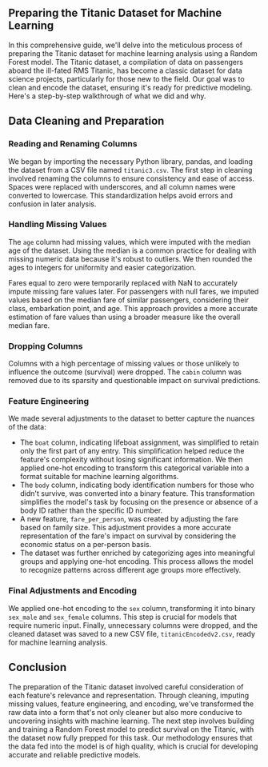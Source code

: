 ## Preparing the Titanic Dataset for Machine Learning

In this comprehensive guide, we'll delve into the meticulous process of preparing the Titanic dataset for machine learning analysis using a Random Forest model. The Titanic dataset, a compilation of data on passengers aboard the ill-fated RMS Titanic, has become a classic dataset for data science projects, particularly for those new to the field. Our goal was to clean and encode the dataset, ensuring it's ready for predictive modeling. Here's a step-by-step walkthrough of what we did and why.

## Data Cleaning and Preparation

### Reading and Renaming Columns

We began by importing the necessary Python library, pandas, and loading the dataset from a CSV file named `titanic3.csv`. The first step in cleaning involved renaming the columns to ensure consistency and ease of access. Spaces were replaced with underscores, and all column names were converted to lowercase. This standardization helps avoid errors and confusion in later analysis.

### Handling Missing Values

The `age` column had missing values, which were imputed with the median age of the dataset. Using the median is a common practice for dealing with missing numeric data because it's robust to outliers. We then rounded the ages to integers for uniformity and easier categorization.

Fares equal to zero were temporarily replaced with NaN to accurately impute missing fare values later. For passengers with null fares, we imputed values based on the median fare of similar passengers, considering their class, embarkation point, and age. This approach provides a more accurate estimation of fare values than using a broader measure like the overall median fare.

### Dropping Columns

Columns with a high percentage of missing values or those unlikely to influence the outcome (survival) were dropped. The `cabin` column was removed due to its sparsity and questionable impact on survival predictions.

### Feature Engineering

We made several adjustments to the dataset to better capture the nuances of the data:

- The `boat` column, indicating lifeboat assignment, was simplified to retain only the first part of any entry. This simplification helped reduce the feature's complexity without losing significant information. We then applied one-hot encoding to transform this categorical variable into a format suitable for machine learning algorithms.
- The `body` column, indicating body identification numbers for those who didn't survive, was converted into a binary feature. This transformation simplifies the model's task by focusing on the presence or absence of a body ID rather than the specific ID number.
- A new feature, `fare_per_person`, was created by adjusting the fare based on family size. This adjustment provides a more accurate representation of the fare's impact on survival by considering the economic status on a per-person basis.
- The dataset was further enriched by categorizing ages into meaningful groups and applying one-hot encoding. This process allows the model to recognize patterns across different age groups more effectively.

### Final Adjustments and Encoding

We applied one-hot encoding to the `sex` column, transforming it into binary `sex_male` and `sex_female` columns. This step is crucial for models that require numeric input. Finally, unnecessary columns were dropped, and the cleaned dataset was saved to a new CSV file, `titanicEncodedv2.csv`, ready for machine learning analysis.

## Conclusion

The preparation of the Titanic dataset involved careful consideration of each feature's relevance and representation. Through cleaning, imputing missing values, feature engineering, and encoding, we've transformed the raw data into a form that's not only cleaner but also more conducive to uncovering insights with machine learning. The next step involves building and training a Random Forest model to predict survival on the Titanic, with the dataset now fully prepped for this task. Our methodology ensures that the data fed into the model is of high quality, which is crucial for developing accurate and reliable predictive models.
